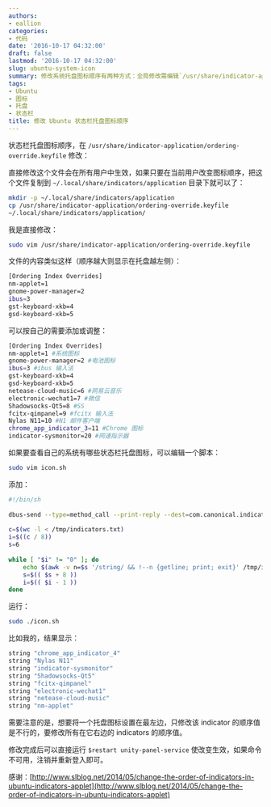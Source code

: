 ```yaml
---
authors:
- eallion
categories:
- 代码
date: '2016-10-17 04:32:00'
draft: false
lastmod: '2016-10-17 04:32:00'
slug: ubuntu-system-icon
summary: 修改系统托盘图标顺序有两种方式：全局修改需编辑`/usr/share/indicator-application/ordering-override.keyfile`，仅当前用户生效则需将该文件复制到`~/.
tags:
- Ubuntu
- 图标
- 托盘
- 状态栏
title: 修改 Ubuntu 状态栏托盘图标顺序
---
```


状态栏托盘图标顺序，在 `/usr/share/indicator-application/ordering-override.keyfile` 修改：

直接修改这个文件会在所有用户中生效，如果只要在当前用户改变图标顺序，把这个文件复制到 `~/.local/share/indicators/application` 目录下就可以了：

```bash
mkdir -p ~/.local/share/indicators/application
cp /usr/share/indicator-application/ordering-override.keyfile 
~/.local/share/indicators/application/
```

我是直接修改：

```bash
sudo vim /usr/share/indicator-application/ordering-override.keyfile
```

文件的内容类似这样（顺序越大则显示在托盘越左侧）：

```bash
[Ordering Index Overrides]
nm-applet=1
gnome-power-manager=2
ibus=3
gst-keyboard-xkb=4
gsd-keyboard-xkb=5
```

可以按自己的需要添加或调整：

```bash
[Ordering Index Overrides]
nm-applet=1 #系统图标
gnome-power-manager=2 #电池图标
ibus=3 #ibus 输入法
gst-keyboard-xkb=4 
gsd-keyboard-xkb=5
netease-cloud-music=6 #网易云音乐
electronic-wechat1=7 #微信
Shadowsocks-Qt5=8 #SS
fcitx-qimpanel=9 #fcitx 输入法
Nylas N11=10 #N1 邮件客户端
chrome_app_indicator_3=11 #Chrome 图标
indicator-sysmonitor=20 #网速指示器
```

如果要查看自己的系统有哪些状态栏托盘图标，可以编辑一个脚本：

```bash
sudo vim icon.sh
```

添加：

```bash
#!/bin/sh
 
dbus-send --type=method_call --print-reply --dest=com.canonical.indicator.application/com/canonical/indicator/application/service com.canonical.indicator.application.service.GetApplications | grep "string" > /tmp/indicators.txt
 
c=$(wc -l < /tmp/indicators.txt)
i=$((c / 8))
s=6
 
while [ "$i" != "0" ]; do
    echo $(awk -v n=$s '/string/ && !--n {getline; print; exit}' /tmp/indicators.txt)
    s=$(( $s + 8 ))
    i=$(( $i - 1 ))
done
```

运行：

```bash
sudo ./icon.sh
```

比如我的，结果显示：

```bash
string "chrome_app_indicator_4"
string "Nylas N11"
string "indicator-sysmonitor"
string "Shadowsocks-Qt5"
string "fcitx-qimpanel"
string "electronic-wechat1"
string "netease-cloud-music"
string "nm-applet"
```

需要注意的是，想要将一个托盘图标设置在最左边，只修改该 indicator 的顺序值是不行的，要修改所有在它右边的 indicators 的顺序值。

修改完成后可以直接运行 `$restart unity-panel-service` 使改变生效，如果命令不可用，注销并重新登入即可。

感谢：[http://www.slblog.net/2014/05/change-the-order-of-indicators-in-ubuntu-indicators-applet](http://www.slblog.net/2014/05/change-the-order-of-indicators-in-ubuntu-indicators-applet)